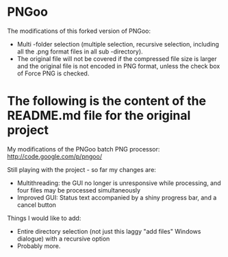 PNGoo
=====

The modifications of this forked version of PNGoo:
- Multi -folder selection (multiple selection, recursive selection, including all the .png format files in all sub -directory).
- The original file will not be covered if the compressed file size is larger and the original file is not encoded in PNG format, unless the check box of Force PNG is checked.

The following is the content of the README.md file for the original project
=====

My modifications of the PNGoo batch PNG processor: http://code.google.com/p/pngoo/

Still playing with the project - so far my changes are:
- Multithreading: the GUI no longer is unresponsive while processing, and four files may be processed simultaneously
- Improved GUI: Status text accompanied by a shiny progress bar, and a cancel button


Things I would like to add:
- Entire directory selection (not just this laggy "add files" Windows dialogue) with a recursive option
- Probably more.
